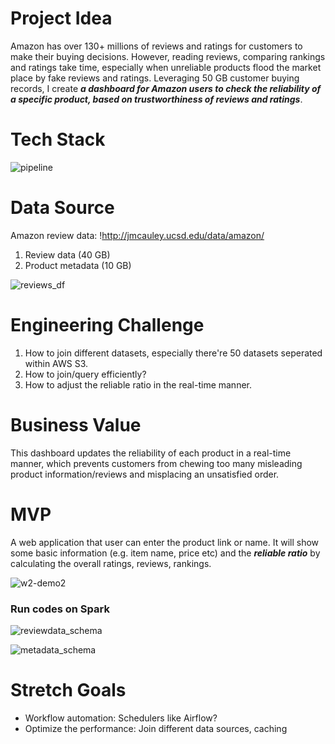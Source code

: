 # Project Idea 
Amazon has over 130+ millions of reviews and ratings for customers to make their buying decisions. However, reading reviews, comparing rankings and ratings take time, especially when unreliable products flood the market place by fake reviews and ratings. Leveraging 50 GB customer buying records, I create **_a dashboard for Amazon users to check the reliability of a specific product, based on trustworthiness of reviews and ratings_**. 

# Tech Stack

![pipeline](https://user-images.githubusercontent.com/11646036/51764047-f1730980-2088-11e9-9584-d076dcaf27bc.png)


# Data Source
Amazon review data: !http://jmcauley.ucsd.edu/data/amazon/
1. Review data (40 GB) 
2. Product metadata (10 GB)

![reviews_df](https://user-images.githubusercontent.com/11646036/51401319-4bab2200-1aff-11e9-8083-0c8741a102c3.png)
  

# Engineering Challenge
1. How to join different datasets, especially there're 50 datasets seperated within AWS S3.
2. How to join/query efficiently?
3. How to adjust the reliable ratio in the real-time manner.

# Business Value
This dashboard updates the reliability of each product in a real-time manner, which prevents customers from chewing too many misleading product information/reviews and misplacing an unsatisfied order.

# MVP
A web application that user can enter the product link or name. It will show some basic information (e.g. item name, price etc) and the **_reliable ratio_** by calculating the overall ratings, reviews, rankings. 

![w2-demo2](https://user-images.githubusercontent.com/11646036/51765825-bde6ae00-208d-11e9-9c81-2c6c7dabd892.png)

### Run codes on Spark
![reviewdata_schema](https://user-images.githubusercontent.com/11646036/51766297-10749a00-208f-11e9-850d-e8b5c689179a.png)



![metadata_schema](https://user-images.githubusercontent.com/11646036/51766305-14082100-208f-11e9-8607-476e7f283e98.png)


# Stretch Goals
* Workflow automation: Schedulers like Airflow?
* Optimize the performance: Join different data sources, caching
